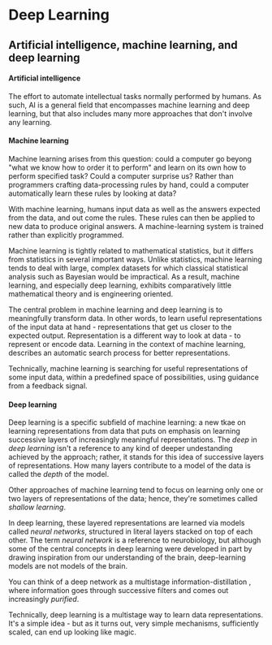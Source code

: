 # Deep Learning

## Artificial intelligence, machine learning, and deep learning

#### Artificial intelligence
The effort to automate intellectual tasks normally performed by humans. As such, AI is a general field that encompasses machine learning and deep learning, but that
also includes many more approaches that don't involve any learning.
#### Machine learning
Machine learning arises from this question: could a computer go beyong "what we know how to order it to perform" and learn on its own how to perform specified task?
Could a computer surprise us? Rather than programmers crafting data-processing rules by hand, could a computer automatically learn these rules by looking at data?

With machine learning, humans input data as well as the answers expected from the data, and out come the rules. These rules can then be applied to new data to produce
original answers. A machine-learning system is trained rather than explicitly programmed.

Machine learning is tightly related to mathematical statistics, but it differs from statistics in several important ways. Unlike statistics, machine learning tends
to deal with large, complex datasets for which classical statistical analysis such as Bayesian would be impractical. As a result, machine learning, and especially
deep learning, exhibits comparatively little mathematical theory and is engineering oriented.

The central problem in machine learning and deep learning is to meaningfully transform data. In other words, to learn useful representations of the input data at
hand - representations that get us closer to the expected output. Representation is a different way to look at data - to represent or encode data. Learning in the
context of machine learning, describes an automatic search process for better representations.

Technically, machine learning is searching for useful representations of some input data, within a predefined space of possibilities, using guidance from a feedback
signal.
#### Deep learning
Deep learning is a specific subfield of machine learning: a new tkae on learning representations from data that puts on emphasis on learning successive layers of
increasingly meaningful representations. The *deep* in *deep learning* isn't a reference to any kind of deeper undestanding achieved by the approach; rather, it stands
for this idea of successive layers of representations. How many layers contribute to a model of the data is called the *depth* of the model.

Other approaches of machine learning tend to focus on learning only one or two layers of representations of the data; hence, they're sometimes called *shallow learning*.

In deep learning, these layered representations are learned via models called *neural networks*, structured in literal layers stacked on top of each other. The term
*neural network* is a reference to neurobiology, but although some of the central concepts in deep learning were developed in part by drawing inspiration from our
understanding of the brain, deep-learning models are not models of the brain.

You can think of a deep network as a multistage information-distillation , where information goes through successive filters and comes out increasingly *purified*.

Technically, deep learning is a multistage way to learn data representations. It's a simple idea - but as it turns out, very simple mechanisms, sufficiently scaled,
can end up looking like magic.

